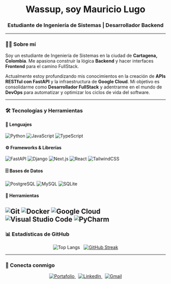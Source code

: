 <div align="center">

# Wassup, soy Mauricio Lugo 

### Estudiante de Ingeniería de Sistemas | Desarrollador Backend

</div>

---

### 👨‍💻 Sobre mí

Soy un estudiante de Ingeniería de Sistemas en la ciudad de **Cartagena, Colombia**. Me apasiona construir la lógica **Backend** y hacer interfaces **Frontend** para el camino FullStack.

Actualmente estoy profundizando mis conocimientos en la creación de **APIs RESTful con FastAPI** y la infraestructura de **Google Cloud**. Mi objetivo es consolidarme como **Desarrollador FullStack** y adentrarme en el mundo de **DevOps** para automatizar y optimizar los ciclos de vida del software.

---

### 🛠️ Tecnologías y Herramientas

#### 💬 Lenguajes
![Python](https://img.shields.io/badge/Python-3776AB?style=flat&logo=python&logoColor=white)
![JavaScript](https://img.shields.io/badge/JavaScript-F7DF1E?style=flat&logo=javascript&logoColor=black)
![TypeScript](https://img.shields.io/badge/TypeScript-3178C6?style=flat&logo=typescript&logoColor=white)

#### ⚙️ Frameworks & Librerías
![FastAPI](https://img.shields.io/badge/FastAPI-005571?style=flat&logo=fastapi)
![Django](https://img.shields.io/badge/Django-092E20?style=flat&logo=django&logoColor=white)
![Next.js](https://img.shields.io/badge/Next.js-000000?style=flat&logo=next.js&logoColor=white)
![React](https://img.shields.io/badge/React-20232A?style=flat&logo=react&logoColor=61DAFB)
![TailwindCSS](https://img.shields.io/badge/TailwindCSS-38B2AC?style=flat&logo=tailwind-css&logoColor=white)

#### 🗄️ Bases de Datos
![PostgreSQL](https://img.shields.io/badge/PostgreSQL-316192?style=flat&logo=postgresql&logoColor=white)
![MySQL](https://img.shields.io/badge/MySQL-4479A1?style=flat&logo=mysql&logoColor=white)
![SQLite](https://img.shields.io/badge/SQLite-003B57?style=flat&logo=sqlite&logoColor=white)

#### 🔧 Herramientas
![Git](https://img.shields.io/badge/Git-F05032?style=flat&logo=git&logoColor=white)
![Docker](https://img.shields.io/badge/Docker-2496ED?style=flat&logo=docker&logoColor=white)
![Google Cloud](https://img.shields.io/badge/Google_Cloud-4285F4?style=flat&logo=google-cloud&logoColor=white)
![Visual Studio Code](https://img.shields.io/badge/VS_Code-007ACC?style=flat&logo=visual-studio-code&logoColor=white)
![PyCharm](https://img.shields.io/badge/PyCharm-000000?style=flat&logo=pycharm&logoColor=white)
---

### 📊 Estadísticas de GitHub

<div align="center">

![Top Langs](https://github-readme-stats.vercel.app/api/top-langs/?username=justlugoo&layout=compact&hide=html,css&theme=radical)
&nbsp;
[![GitHub Streak](https://streak-stats.demolab.com?user=justlugoo&theme=radical&locale=es)](https://git.io/streak-stats)

</div>

---

### 🔗 Conecta conmigo

<p align="center">
    <a href="https://mauricio-lugo-portafolio.vercel.app/" target="_blank">
        <img src="https://img.shields.io/badge/Portafolio-Web%20Personal-0A66C2?style=for-the-badge&logo=vercel&logoColor=white" alt="Portafolio">
    </a>
    &nbsp;
    <a href="https://www.linkedin.com/in/justlugoo/" target="_blank">
        <img src="https://img.shields.io/badge/LinkedIn-justlugoo-0077B5?style=for-the-badge&logo=linkedin&logoColor=white" alt="LinkedIn">
    </a>
    &nbsp;
    <a href="mailto:maurogranados31@gmail.com">
        <img src="https://img.shields.io/badge/Gmail-maurogranados31@gmail.com-D14836?style=for-the-badge&logo=gmail&logoColor=white" alt="Gmail">
    </a>
</p>
